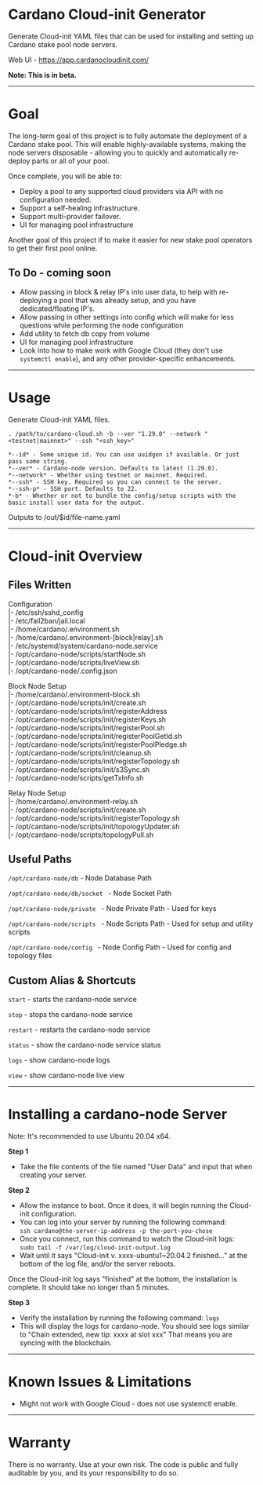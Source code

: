 # Cardano Cloud-init Generator
Generate Cloud-init YAML files that can be used for installing and setting up Cardano stake pool node servers.

Web UI - https://app.cardanocloudinit.com/

**Note: This is in beta.**

----------------

# Goal 
The long-term goal of this project is to fully automate the deployment of a Cardano stake pool. This will enable highly-available systems, making the node servers disposable -  allowing you to quickly and automatically re-deploy parts or all of your pool. 

Once complete, you will be able to:
- Deploy a pool to any supported cloud providers via API with no configuration needed.
- Support a self-healing infrastructure.
- Support multi-provider failover.
- UI for managing pool infrastructure

Another goal of this project if to make it easier for new stake pool operators to get their first pool online.

## To Do - coming soon
- Allow passing in block & relay IP's into user data, to help with re-deploying a pool that was already setup, and you have dedicated/floating IP's.
- Allow passing in other settings into config which will make for less questions while performing the node configuration 
- Add utility to fetch db copy from volume
- UI for managing pool infrastructure
- Look into how to make work with Google Cloud (they don't use `systemctl enable`), and any other provider-specific enhancements.

----------------

# Usage
Generate Cloud-init YAML files. 


```
. /path/to/cardano-cloud.sh -b --ver "1.29.0" --network "<testnet|mainnet>" --ssh "<ssh_key>"
```


```
*--id* - Some unique id. You can use uuidgen if available. Or just pass some string.  
*--ver* - Cardano-node version. Defaults to latest (1.29.0).  
*--network* - Whether using testnet or mainnet. Required.  
*--ssh* - SSH key. Required so you can connect to the server.  
*--ssh-p* - SSH port. Defaults to 22.  
*-b* - Whether or not to bundle the config/setup scripts with the basic install user data for the output.  
```
Outputs to /out/$id/file-name.yaml

----------------


# Cloud-init Overview 

## Files Written

Configuration  
|- /etc/ssh/sshd_config  
|- /etc/fail2ban/jail.local  
|- /home/cardano/.environment.sh  
|- /home/cardano/.environment-[block|relay].sh  
|- /etc/systemd/system/cardano-node.service  
|- /opt/cardano-node/scripts/startNode.sh  
|- /opt/cardano-node/scripts/liveView.sh  
|- /opt/cardano-node/.config.json  

Block Node Setup  
|- /home/cardano/.environment-block.sh  
|- /opt/cardano-node/scripts/init/create.sh  
|- /opt/cardano-node/scripts/init/registerAddress  
|- /opt/cardano-node/scripts/init/registerKeys.sh  
|- /opt/cardano-node/scripts/init/registerPool.sh  
|- /opt/cardano-node/scripts/init/registerPoolGetId.sh  
|- /opt/cardano-node/scripts/init/registerPoolPledge.sh  
|- /opt/cardano-node/scripts/init/cleanup.sh  
|- /opt/cardano-node/scripts/init/registerTopology.sh   
|- /opt/cardano-node/scripts/init/s3Sync.sh  
|- /opt/cardano-node/scripts/getTxInfo.sh  

Relay Node Setup  
|- /home/cardano/.environment-relay.sh  
|- /opt/cardano-node/scripts/init/create.sh  
|- /opt/cardano-node/scripts/init/registerTopology.sh   
|- /opt/cardano-node/scripts/init/topologyUpdater.sh  
|- /opt/cardano-node/scripts/topologyPull.sh  


## Useful Paths

`/opt/cardano-node/db` - Node Database Path 

`/opt/cardano-node/db/socket ` - Node Socket Path 

`/opt/cardano-node/private ` - Node Private Path - Used for keys

`/opt/cardano-node/scripts ` - Node Scripts Path - Used for setup and utility scripts

`/opt/cardano-node/config ` - Node Config Path - Used for config and topology files 


## Custom Alias & Shortcuts

`start` - starts the cardano-node service

`stop` - stops the cardano-node service

`restart` - restarts the cardano-node service

`status` - show the cardano-node service status

`logs` - show cardano-node logs

`view` - show cardano-node live view

----------------

# Installing a cardano-node Server
Note: It's recommended to use Ubuntu 20.04 x64.

**Step 1**  
- Take the file contents of the file named "User Data" and input that when creating your server.

**Step 2**  
- Allow the instance to boot. Once it does, it will begin running the Cloud-init configuration.
- You can log into your server by running the following command:  
`ssh cardano@the-server-ip-address -p the-port-you-chose`
- Once you connect, run this command to watch the Cloud-init logs:  
`sudo tail -f /var/log/cloud-init-output.log`
- Wait until it says "Cloud-init v. xxxx-ubuntu1~20.04.2 finished..." at the bottom of the log file, and/or the server reboots.

Once the Cloud-init log says "finished" at the bottom, the installation is complete. It should take no longer than 5 minutes.

**Step 3**  
- Verify the installation by running the following command: `logs`
- This will display the logs for cardano-node. You should see logs similar to "Chain extended, new tip: xxxx at slot xxx" That means you are syncing with the blockchain.

----------------

# Known Issues & Limitations 
- Might not work with Google Cloud - does not use systemctl enable.

----------------

# Warranty
There is no warranty. Use at your own risk. The code is public and fully auditable by you, and its your responsibility to do so.